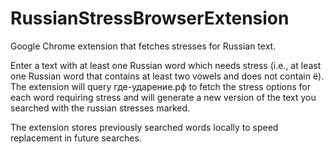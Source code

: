 # RussianStressBrowserExtension

Google Chrome extension that fetches stresses for Russian text.

Enter a text with at least one Russian word which needs stress (i.e., at least one Russian word that contains at least two vowels and does not contain ё).
The extension will query где-ударение.рф to fetch the stress options for each word requiring stress and will generate a new version of the text you searched with the russian stresses marked.

The extension stores previously searched words locally to speed replacement in future searches.

